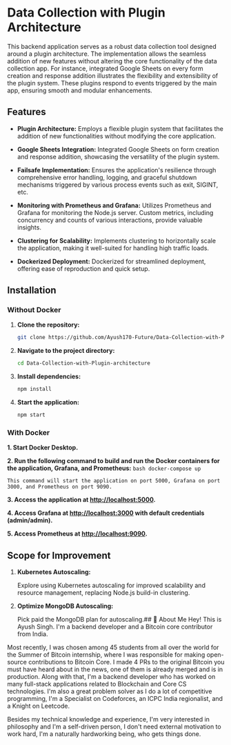 # Data Collection with Plugin Architecture

This backend application serves as a robust data collection tool designed around a plugin architecture. The implementation allows the seamless addition of new features without altering the core functionality of the data collection app. For instance, integrated Google Sheets on every form creation and response addition illustrates the flexibility and extensibility of the plugin system. These plugins respond to events triggered by the main app, ensuring smooth and modular enhancements.

## Features

- **Plugin Architecture:** Employs a flexible plugin system that facilitates the addition of new functionalities without modifying the core application.

- **Google Sheets Integration:** Integrated Google Sheets on form creation and response addition, showcasing the versatility of the plugin system.

- **Failsafe Implementation:** Ensures the application's resilience through comprehensive error handling, logging, and graceful shutdown mechanisms triggered by various process events such as exit, SIGINT, etc.

- **Monitoring with Prometheus and Grafana:** Utilizes Prometheus and Grafana for monitoring the Node.js server. Custom metrics, including concurrency and counts of various interactions, provide valuable insights.

- **Clustering for Scalability:** Implements clustering to horizontally scale the application, making it well-suited for handling high traffic loads.

- **Dockerized Deployment:** Dockerized for streamlined deployment, offering ease of reproduction and quick setup.
## Installation

### Without Docker

1. **Clone the repository:**
   ```bash
   git clone https://github.com/Ayush170-Future/Data-Collection-with-Plugin-architecture.git

2. **Navigate to the project directory:**
   ```bash
   cd Data-Collection-with-Plugin-architecture
3. **Install dependencies:**
   ```bash
   npm install
4. **Start the application:**
   ```bash
   npm start

### With Docker

**1. Start Docker Desktop.**

**2. Run the following command to build and run the Docker containers for the application, Grafana, and Prometheus:**
    ```bash
    docker-compose up
    ```

    This command will start the application on port 5000, Grafana on port 3000, and Prometheus on port 9090.

**3. Access the application at [http://localhost:5000](http://localhost:5000).**

**4. Access Grafana at [http://localhost:3000](http://localhost:3000) with default credentials (admin/admin).**

**5. Access Prometheus at [http://localhost:9090](http://localhost:9090).**
## Scope for Improvement

1. **Kubernetes Autoscaling:**

   Explore using Kubernetes autoscaling for improved scalability and resource management, replacing Node.js build-in clustering.

2. **Optimize MongoDB Autoscaling:**

   Pick paid the MongoDB plan for autoscaling.## 🚀 About Me
Hey! This is Ayush Singh. I'm a backend developer and a Bitcoin core contributor from India. 

Most recently, I was chosen among 45 students from all over the world for the Summer of Bitcoin internship, where I was responsible for making open-source contributions to Bitcoin Core. I made 4 PRs to the original Bitcoin you must have heard about in the news, one of them is already merged and is in production. Along with that, I'm a backend developer who has worked on many full-stack applications related to Blockchain and Core CS technologies. I'm also a great problem solver as I do a lot of competitive programming, I'm a Specialist on Codeforces, an ICPC India regionalist, and a Knight on Leetcode.

Besides my technical knowledge and experience, I'm very interested in philosophy and I'm a self-driven person, I don't need external motivation to work hard, I'm a naturally hardworking being, who gets things done.
